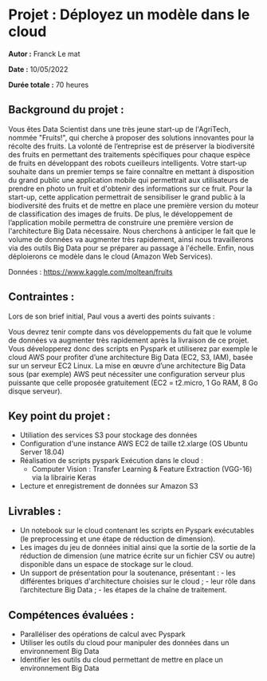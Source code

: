 # Projet : Déployez un modèle dans le cloud

**Autor :** Franck Le mat

**Date :** 10/05/2022

**Durée totale :** 70 heures


## Background du projet :
Vous êtes Data Scientist dans une très jeune start-up de l'AgriTech, nommée  "Fruits!", qui cherche à proposer des solutions innovantes pour la récolte des fruits.
La volonté de l’entreprise est de préserver la biodiversité des fruits en permettant des traitements spécifiques pour chaque espèce de fruits en développant des robots cueilleurs intelligents.
Votre start-up souhaite dans un premier temps se faire connaître en mettant à disposition du grand public une application mobile qui permettrait aux utilisateurs de prendre en photo un fruit et d'obtenir des informations sur ce fruit.
Pour la start-up, cette application permettrait de sensibiliser le grand public à la biodiversité des fruits et de mettre en place une première version du moteur de classification des images de fruits.
De plus, le développement de l’application mobile permettra de construire une première version de l'architecture Big Data nécessaire.
Nous cherchons à anticiper le fait que le volume de données va augmenter très rapidement, ainsi nous travaillerons via des outils Big Data pour se préparer au passage à l'échelle. Enfin, nous déploierons ce modèle dans le cloud (Amazon Web Services).

Données : https://www.kaggle.com/moltean/fruits

## Contraintes :
Lors de son brief initial, Paul vous a averti des points suivants :

Vous devrez tenir compte dans vos développements du fait que le volume de données va augmenter très rapidement après la livraison de ce projet. Vous développerez donc des scripts en Pyspark et utiliserez par exemple le cloud AWS pour profiter d’une architecture Big Data (EC2, S3, IAM), basée sur un serveur EC2 Linux.
La mise en œuvre d’une architecture Big Data sous (par exemple) AWS peut nécessiter une configuration serveur plus puissante que celle proposée gratuitement (EC2 = t2.micro, 1 Go RAM, 8 Go disque serveur).

## Key point du projet :

- Utiliation des services S3 pour stockage des données
- Configuration d'une instance AWS EC2 de taille t2.xlarge (OS Ubuntu Server 18.04)
- Réalisation de scripts pyspark Exécution dans le cloud :
    - Computer Vision : Transfer Learning & Feature Extraction (VGG-16) via la librairie Keras
- Lecture et enregistrement de données sur Amazon S3


## Livrables :
- Un notebook sur le cloud contenant les scripts en Pyspark exécutables (le preprocessing et une étape de réduction de dimension).
- Les images du jeu de données initial ainsi que la sortie de la sortie de la réduction de dimension (une matrice écrite sur un fichier CSV ou autre) disponible dans un espace de stockage sur le cloud.
- Un support de présentation pour la soutenance, présentant :
      - les différentes briques d'architecture choisies sur le cloud ;
      - leur rôle dans l’architecture Big Data ;
      - les étapes de la chaîne de traitement.


## Compétences évaluées :
- Paralléliser des opérations de calcul avec Pyspark
- Utiliser les outils du cloud pour manipuler des données dans un environnement Big Data
- Identifier les outils du cloud permettant de mettre en place un environnement Big Data

